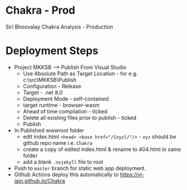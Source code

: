 # Chakra - Prod
Siri Bhoovalay Chakra Analysis - Production

# Deployment Steps
- Project MKKSB --> Publish From Visual Studio
  - Use Absolute Path as Target Location - for e.g. c:\src\MKKSB\Publish
  - Configuration - Release
  - Target - .net 8.0
  - Deployment Mode - self-contained
  - target runtime - browser-wasm
  - Ahead of time compilation - ticked
  - Delete all existing files prior to publish - ticked
  - Publish
- In Published wwwroot folder
  - edit index.html `<head> <base href="/{xyz}/"/>` - `xyz` should be github repo name i.e. `Chakra`
  - create a copy of edited index.html & rename to 404.html in same folder
  - add a blank `.nojekyll` file to root
- Push to `master` branch for static web app deployment.
- Github Actions deploy this automatically to https://vj-jain.github.io/Chakra
